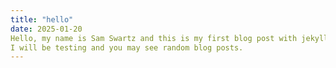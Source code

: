 ```yaml
---
title: "hello"
date: 2025-01-20
Hello, my name is Sam Swartz and this is my first blog post with jekyll.
I will be testing and you may see random blog posts.
---
```

